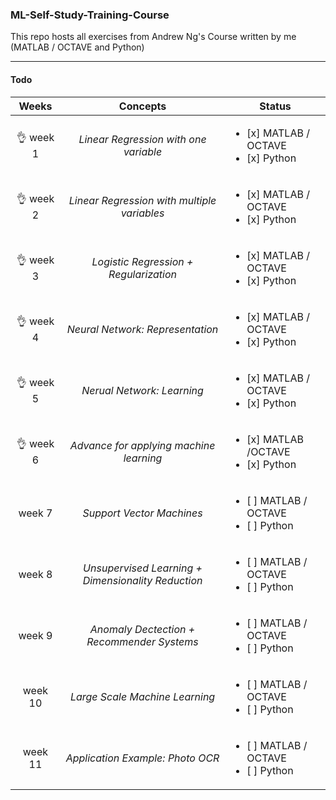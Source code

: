 ### ML-Self-Study-Training-Course
This repo hosts all exercises from Andrew Ng's Course written by me (MATLAB / OCTAVE and Python)

___
#### Todo
| Weeks               | Concepts                                            | Status   |
| :-----------------: |:--------------------------------------------------: | -------- |
| :ok_hand: week 1    | _Linear Regression with one variable_               | <ul><li>[x] MATLAB / OCTAVE </li> <li>[x] Python </li></ul> |
| :ok_hand: week 2    | _Linear Regression with multiple variables_         | <ul><li>[x] MATLAB / OCTAVE </li> <li>[x] Python </li></ul> |
| :ok_hand: week 3    | _Logistic Regression + Regularization_              | <ul><li>[x] MATLAB / OCTAVE </li> <li>[x] Python </li></ul> |
| :ok_hand: week 4    | _Neural Network: Representation_                    | <ul><li>[x] MATLAB / OCTAVE </li> <li>[x] Python </li></ul> |
| :ok_hand: week 5    | _Nerual Network: Learning_                          | <ul><li>[x] MATLAB / OCTAVE </li> <li>[x] Python </li></ul> |
| :ok_hand: week 6    | _Advance for applying machine learning_             | <ul><li>[x] MATLAB /OCTAVE </li> <li>[x] Python </li></ul> |
| week 7              | _Support Vector Machines_                           | <ul><li>[ ] MATLAB / OCTAVE </li> <li>[ ] Python </li></ul> |
| week 8              | _Unsupervised Learning + Dimensionality Reduction_  | <ul><li>[ ] MATLAB / OCTAVE </li> <li>[ ] Python </li></ul> |
| week 9              | _Anomaly Dectection + Recommender Systems_          | <ul><li>[ ] MATLAB / OCTAVE </li> <li>[ ] Python </li></ul> |
| week 10             | _Large Scale Machine Learning_                      | <ul><li>[ ] MATLAB / OCTAVE </li> <li>[ ] Python </li></ul> |
| week 11             | _Application Example: Photo OCR_                    | <ul><li>[ ] MATLAB / OCTAVE </li> <li>[ ] Python </li></ul> |
